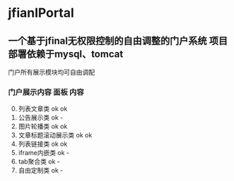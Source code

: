 # jfianlPortal
一个基于jfinal无权限控制的自由调整的门户系统
项目部署依赖于mysql、tomcat
---
门户所有展示模块均可自由调配
### 门户展示内容	面板	内容
0. 列表文章类	ok	ok
1. 公告展示类	ok	-
2. 图片轮播类	ok	ok
3. 文章标题滚动展示类	ok	ok
4. 列表链接类	ok	ok
5. iframe内嵌类	ok	-
6. tab聚合类	ok	-
7. 自由定制类	ok	-